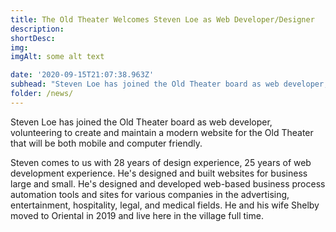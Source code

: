 ```yaml
---
title: The Old Theater Welcomes Steven Loe as Web Developer/Designer
description:  
shortDesc: 
img: 
imgAlt: some alt text

date: '2020-09-15T21:07:38.963Z'
subhead: "Steven Loe has joined the Old Theater board as web developer, volunteering to create..."
folder: /news/
---
```


Steven Loe has joined the Old Theater board as web developer, volunteering to create and maintain a modern website for the Old Theater that will be both mobile and computer friendly.

Steven comes to us with 28 years of design experience, 25 years of web development experience. He's designed and built websites for business large and small. He's designed and developed web-based business process automation tools and sites for various companies in the advertising, entertainment, hospitality, legal, and medical fields. He and his wife Shelby moved to Oriental in 2019 and live here in the village full time.
